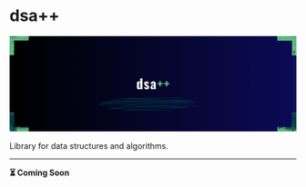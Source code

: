 # dsa++

![dsa++ banner](../assets/banner.png)

Library for data structures and algorithms.

---

__**⏳ Coming Soon**__
